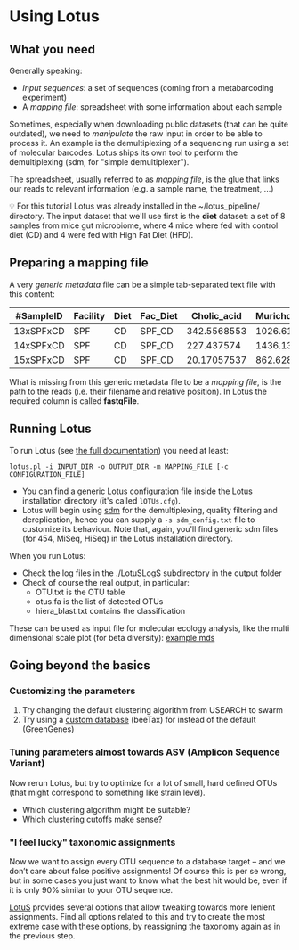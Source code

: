 # Using Lotus

## What you need

Generally speaking:

 * *Input sequences*: a set of sequences (coming from a metabarcoding experiment)
 * A *mapping file*: spreadsheet  with some information about each sample

Sometimes, especially when downloading public datasets (that can be quite outdated), we need to _manipulate_ the raw input in order to be able to process it.
An example is the demultiplexing of a sequencing run using a set of molecular barcodes. Lotus ships its own tool to perform the demultiplexing (sdm, for "simple demultiplexer").

The spreadsheet, usually referred to as _mapping file_, is the glue that links our reads to relevant information (e.g. a sample name, the treatment, ...)

:bulb: For this tutorial Lotus was already installed in the ~/lotus_pipeline/ directory.
The input dataset that we'll use first is the **diet** dataset: a set of 8 samples from mice gut microbiome, where 4 mice where fed with control diet (CD) and 4 were fed with High Fat Diet (HFD).

## Preparing a mapping file

A very _generic metadata_ file can be a simple tab-separated text file with this content:

|#SampleID |  Facility |Diet   |Fac_Diet |Cholic_acid  |Muricholic_acid |
|----------|----------|--------|---------|-------------|----------|
|13xSPFxCD  |  SPF     |CD      |SPF_CD   |342.5568553  |1026.617105 |
|14xSPFxCD  |  SPF     |CD      |SPF_CD   |227.437574   |1436.135551 |
|15xSPFxCD  |  SPF     |CD      |SPF_CD   |20.17057537  |862.6286804 |

What is missing from this generic metadata file to be a _mapping file_, is the path to the reads (i.e. their filename and relative position). In Lotus the required column is called **fastqFile**.

## Running Lotus

To run Lotus (see [the full documentation](../docs/lotus.md)) you need at least:
```
lotus.pl -i INPUT_DIR -o OUTPUT_DIR -m MAPPING_FILE [-c CONFIGURATION_FILE]
```

 * You can find a generic Lotus configuration file inside the Lotus installation directory (it's called `lOTUs.cfg`).
 * Lotus will begin using [sdm](../docs/sdm.md) for the demultiplexing, quality filtering and dereplication, hence you can supply a `-s sdm_config.txt` file to customize its behaviour. Note that, again, you'll find generic sdm files (for 454, MiSeq, HiSeq) in the Lotus installation directory.

When you run Lotus:
 * Check the log files in the ./LotuSLogS subdirectory in the output folder
 * Check of course the real output, in particular:
   * OTU.txt is the OTU table
   * otus.fa is the list of detected OTUs
   * hiera_blast.txt contains the classification

These can be used as input file for molecular ecology analysis, like the multi dimensional scale plot (for beta diversity):
[example mds](../img/mds.png)

## Going beyond the basics
### Customizing the parameters

1. Try changing the default clustering algorithm from USEARCH to swarm
1. Try using a [custom database](../workshop/customdb.md) (beeTax) for instead of the default (GreenGenes)

### Tuning parameters almost towards ASV (Amplicon Sequence Variant) 

Now rerun Lotus, but try to optimize for a lot of small, hard defined OTUs 
(that might correspond to something like strain level). 

 * Which clustering algorithm might be suitable? 
 * Which clustering cutoffs make sense? 

### "I feel lucky" taxonomic assignments

Now we want to assign every OTU sequence to a database target – and we don’t care about false positive assignments! 
Of course this is per se wrong, but in some cases you just want to know what the best hit would be, 
even if it is only 90% similar to your OTU sequence. 

[LotuS](../docs/lotus.md) provides several options that allow tweaking towards more lenient assignments. 
Find all options related to this and try to create the most extreme case with these options, 
by reassigning the taxonomy again as in the previous step.
